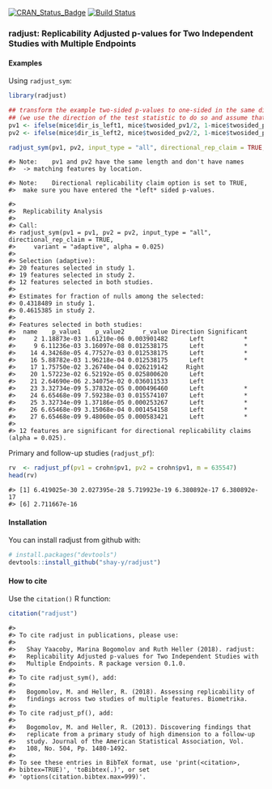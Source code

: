 
[![CRAN\_Status\_Badge](http://www.r-pkg.org/badges/version/radjust)](https://cran.r-project.org/package=radjust)
[![Build
Status](https://travis-ci.org/shay-y/radjust.svg?branch=master)](https://travis-ci.org/shay-y/radjust)

<!-- README.md is generated from README.Rmd. Please edit that file -->

### radjust: Replicability Adjusted p-values for Two Independent Studies with Multiple Endpoints

<!--
Given p-values from two independent studies with multiple endpoints (features), the functions in the package return the adjusted p-values for false discovery rate control on replicability claims. 

In replicability analysis we seek to reject the null hypothesis of no replicability in favor of the alternative hypothesis of replicability: that the findings were replicated across the studies.  
We do so by testing for rejection in __both__ studies. This is in contrast to a typical meta-analysis, where the test can also reject when only a single finding is extreme enough.

The procedures implemented in the functions guarantee false discovery rate control (when testing multiple endpoints in each study) by comparing the adjusted p-values to the rate threshold (typically alpha = 0.05).

The function `radjust_sym` fits to a design of two studies, where the features for replicability are first selected in each study separately. 

The function `radjust_pf` fits to a design of primary and follow-up studies, where the features in the follow-up study are selected from the primary study.
-->

#### Examples

Using `radjust_sym`:

``` r
library(radjust)

## transform the example two-sided p-values to one-sided in the same direction (left):
## (we use the direction of the test statistic to do so and assume that it is continuous)
pv1 <- ifelse(mice$dir_is_left1, mice$twosided_pv1/2, 1-mice$twosided_pv1/2)
pv2 <- ifelse(mice$dir_is_left2, mice$twosided_pv2/2, 1-mice$twosided_pv2/2)

radjust_sym(pv1, pv2, input_type = "all", directional_rep_claim = TRUE, variant = "adaptive", alpha=0.025)
```

    #> Note:    pv1 and pv2 have the same length and don't have names
    #>  -> matching features by location.

    #> Note:    Directional replicability claim option is set to TRUE,
    #>  make sure you have entered the *left* sided p-values.

    #> 
    #>  Replicability Analysis
    #> 
    #> Call:
    #> radjust_sym(pv1 = pv1, pv2 = pv2, input_type = "all", directional_rep_claim = TRUE, 
    #>     variant = "adaptive", alpha = 0.025)
    #> 
    #> Selection (adaptive):
    #> 20 features selected in study 1.
    #> 19 features selected in study 2.
    #> 12 features selected in both studies.
    #> 
    #> Estimates for fraction of nulls among the selected:
    #> 0.4318489 in study 1.
    #> 0.4615385 in study 2.
    #> 
    #> Features selected in both studies:
    #>  name    p_value1    p_value2     r_value Direction Significant
    #>     2 1.18873e-03 1.61210e-06 0.003901482      Left           *
    #>     9 6.11236e-03 3.16097e-08 0.012538175      Left           *
    #>    14 4.34268e-05 4.77527e-03 0.012538175      Left           *
    #>    16 5.88782e-03 1.96218e-04 0.012538175      Left           *
    #>    17 1.75750e-02 3.26740e-04 0.026219142     Right            
    #>    20 1.57223e-02 6.52192e-05 0.025800620      Left            
    #>    21 2.64690e-06 2.34075e-02 0.036011533      Left            
    #>    23 3.32734e-09 5.37832e-05 0.000496460      Left           *
    #>    24 6.65468e-09 7.59238e-03 0.015574107      Left           *
    #>    25 3.32734e-09 1.37186e-05 0.000253267      Left           *
    #>    26 6.65468e-09 3.15068e-04 0.001454158      Left           *
    #>    27 6.65468e-09 9.48060e-05 0.000583421      Left           *
    #> 
    #> 12 features are significant for directional replicability claims (alpha = 0.025).

Primary and follow-up studies (`radjust_pf`):

``` r
rv  <- radjust_pf(pv1 = crohn$pv1, pv2 = crohn$pv1, m = 635547)
head(rv)
```

    #> [1] 6.419025e-30 2.027395e-28 5.719923e-19 6.380892e-17 6.380892e-17
    #> [6] 2.711667e-16

#### Installation

You can install radjust from github with:

``` r
# install.packages("devtools")
devtools::install_github("shay-y/radjust")
```

#### How to cite

Use the `citation()` R function:

``` r
citation("radjust")
```

    #> 
    #> To cite radjust in publications, please use:
    #> 
    #>   Shay Yaacoby, Marina Bogomolov and Ruth Heller (2018). radjust:
    #>   Replicability Adjusted p-values for Two Independent Studies with
    #>   Multiple Endpoints. R package version 0.1.0.
    #> 
    #> To cite radjust_sym(), add:
    #> 
    #>   Bogomolov, M. and Heller, R. (2018). Assessing replicability of
    #>   findings across two studies of multiple features. Biometrika.
    #> 
    #> To cite radjust_pf(), add:
    #> 
    #>   Bogomolov, M. and Heller, R. (2013). Discovering findings that
    #>   replicate from a primary study of high dimension to a follow-up
    #>   study. Journal of the American Statistical Association, Vol.
    #>   108, No. 504, Pp. 1480-1492.
    #> 
    #> To see these entries in BibTeX format, use 'print(<citation>,
    #> bibtex=TRUE)', 'toBibtex(.)', or set
    #> 'options(citation.bibtex.max=999)'.
